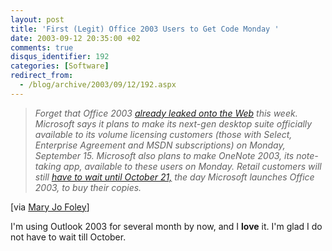 ```yaml
---
layout: post
title: 'First (Legit) Office 2003 Users to Get Code Monday '
date: 2003-09-12 20:35:00 +02
comments: true
disqus_identifier: 192
categories: [Software]
redirect_from:
  - /blog/archive/2003/09/12/192.aspx
---
```


> *Forget that Office 2003* [*already leaked onto the Web*](http://www.extremexp.net/board/index.php?s=f1fc468dde2fe661d1eb48ed55ef7887&showtopic=42) *this week. Microsoft says it plans to make its next-gen desktop suite officially available to its volume licensing customers (those with Select, Enterprise Agreement and MSDN subscriptions) on Monday, September 15. Microsoft also plans to make OneNote 2003, its note-taking app, available to these users on Monday. Retail customers will still* [*have to wait until October 21,*](http://www.microsoft-watch.com/article2/0,4248,1225612,00.asp) *the day Microsoft launches Office 2003, to buy their copies.*

[via [Mary Jo Foley](http://www.microsoft-watch.com/article2/0,0,1265051,00.asp?kc=MWRSS02129TX1K0000535)]

I'm using Outlook 2003 for several month by now, and I **love** it. I'm glad I do not have to wait till October.

